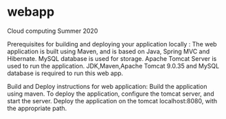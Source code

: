 # webapp
Cloud computing Summer 2020 


Prerequisites for building and deploying your application locally :
The web application is built using Maven, and is based on Java, Spring MVC and Hibernate.
MySQL database is used for storage.
Apache Tomcat Server is used to run the application.
JDK,Maven,Apache Tomcat 9.0.35 and MySQL database is required to run this web app.

Build and Deploy instructions for web application:
Build the application using maven.
To deploy the application, configure the tomcat server, and start the server.
Deploy the application on the tomcat localhost:8080, with the appropriate path.
